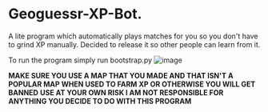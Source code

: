 # Geoguessr-XP-Bot.
A lite program which automatically plays matches for you so you don't have to grind XP manually.
Decided to release it so other people can learn from it.


To run the program simply run bootstrap.py
![image](https://user-images.githubusercontent.com/45573459/194124110-b43cb29a-ddbc-42bb-940d-ea1ac6b595b3.png)

**MAKE SURE YOU USE A MAP THAT YOU MADE AND THAT ISN'T A POPULAR MAP WHEN USED TO FARM XP OR OTHERWISE YOU WILL GET BANNED**
**USE AT YOUR OWN RISK I AM NOT RESPONSIBLE FOR ANYTHING YOU DECIDE TO DO WITH THIS PROGRAM**
